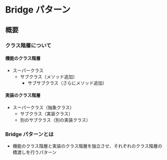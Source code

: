 # Bridge パターン

## 概要

### クラス階層について

#### 機能のクラス階層

- スーパークラス
  - サブクラス（メソッド追加）
    - サブサブクラス（さらにメソッド追加）

#### 実装のクラス階層

- スーパークラス（抽象クラス）
  - サブクラス（実装クラス）
  - 別のサブクラス（別の実装クラス）

### Bridge パターンとは

- 機能のクラス階層と実装のクラス階層を独立させ、それぞれのクラス階層の橋渡しを行うパターン
